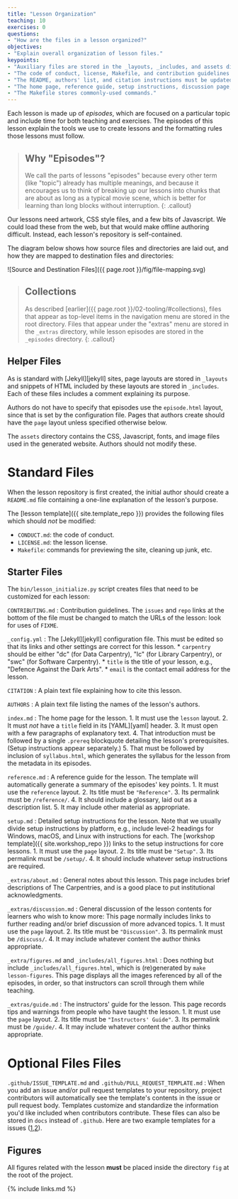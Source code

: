 ```yaml
---
title: "Lesson Organization"
teaching: 10
exercises: 0
questions:
- "How are the files in a lesson organized?"
objectives:
- "Explain overall organization of lesson files."
keypoints:
- "Auxiliary files are stored in the _layouts, _includes, and assets directories."
- "The code of conduct, license, Makefile, and contribution guidelines should not be modified."
- "The README, authors' list, and citation instructions must be updated for each lesson."
- "The home page, reference guide, setup instructions, discussion page, and instructors' guide must be updated for each lesson."
- "The Makefile stores commonly-used commands."
---
```


Each lesson is made up of *episodes*, which are focused on a particular topic and
include time for both teaching and exercises.
The episodes of this lesson explain the tools we use to create lessons
and the formatting rules those lessons must follow.

> ## Why "Episodes"?
>
> We call the parts of lessons "episodes" because
> every other term (like "topic") already has multiple meanings,
> and because it encourages us to think of breaking up our lessons
> into chunks that are about as long as a typical movie scene,
> which is better for learning than long blocks without interruption.
{: .callout}

Our lessons need artwork,
CSS style files,
and a few bits of Javascript.
We could load these from the web,
but that would make offline authoring difficult.
Instead, each lesson's repository is self-contained.

The diagram below shows how source files and directories are laid out,
and how they are mapped to destination files and directories:

![Source and Destination Files]({{ page.root }}/fig/file-mapping.svg)

> ## Collections
>
> As described [earlier]({{ page.root }}/02-tooling/#collections),
> files that appear as top-level items in the navigation menu are stored in the root directory.
> Files that appear under the "extras" menu are stored in the `_extras` directory,
> while lesson episodes are stored in the `_episodes` directory.
{: .callout}

## Helper Files

As is standard with [Jekyll][jekyll] sites,
page layouts are stored in `_layouts`
and snippets of HTML included by these layouts are stored in `_includes`.
Each of these files includes a comment explaining its purpose.

Authors do not have to specify that episodes use the `episode.html` layout,
since that is set by the configuration file.
Pages that authors create should have the `page` layout unless specified otherwise below.

The `assets` directory contains the CSS, Javascript, fonts, and image files
used in the generated website.
Authors should not modify these.

# Standard Files

When the lesson repository is first created,
the initial author should create a `README.md` file containing
a one-line explanation of the lesson's purpose.

The [lesson template]({{ site.template_repo }}) provides the following files
which should *not* be modified:

*   `CONDUCT.md`: the code of conduct.
*   `LICENSE.md`: the lesson license.
*   `Makefile`: commands for previewing the site, cleaning up junk, etc.

## Starter Files

The `bin/lesson_initialize.py` script creates files that need to be customized for each lesson:

`CONTRIBUTING.md`
:   Contribution guidelines.
    The `issues` and `repo` links at the bottom of the file must be changed
    to match the URLs of the lesson:
    look for uses of `FIXME`.

`_config.yml`
:   The [Jekyll][jekyll] configuration file.
    This must be edited so that its links and other settings are correct for this lesson.
    *   `carpentry` should be either "dc" (for Data Carpentry), "lc" (for Library Carpentry), or "swc" (for Software Carpentry).
    *   `title` is the title of your lesson,
        e.g.,
        "Defence Against the Dark Arts".
    *   `email` is the contact email address for the lesson.

`CITATION`
:   A plain text file explaining how to cite this lesson.

`AUTHORS`
:   A plain text file listing the names of the lesson's authors.

`index.md`
:   The home page for the lesson.
    1.  It must use the `lesson` layout.
    2.  It must *not* have a `title` field in its [YAML][yaml] header.
    3.  It must open with a few paragraphs of explanatory text.
    4.  That introduction must be followed by a single `.prereq` blockquote
        detailing the lesson's prerequisites.
        (Setup instructions appear separately.)
    5.  That must be followed by inclusion of `syllabus.html`,
        which generates the syllabus for the lesson
        from the metadata in its episodes.

`reference.md`
:   A reference guide for the lesson.
    The template will automatically generate a summary of the episodes' key points.
    1.  It must use the `reference` layout.
    2.  Its title must be `"Reference"`.
    3.  Its permalink must be `/reference/`.
    4.  It should include a glossary, laid out as a description list.
    5.  It may include other material as appropriate.

`setup.md`
:   Detailed setup instructions for the lesson.
    Note that we usually divide setup instructions by platform,
    e.g.,
    include level-2 headings for Windows, macOS, and Linux
    with instructions for each.
    The [workshop template]({{ site.workshop_repo }})
    links to the setup instructions for core lessons.
    1.  It must use the `page` layout.
    2.  Its title must be `"Setup"`.
    3.  Its permalink must be `/setup/`.
    4.  It should include whatever setup instructions are required.

`_extras/about.md`
:   General notes about this lesson.
    This page includes brief descriptions of The Carpentries,
    and is a good place to put institutional acknowledgments.

`_extras/discussion.md`
:   General discussion of the lesson contents for learners who wish to know more:
    This page normally includes links to further reading
    and/or brief discussion of more advanced topics.
    1.  It must use the `page` layout.
    2.  Its title must be `"Discussion"`.
    3.  Its permalink must be `/discuss/`.
    4.  It may include whatever content the author thinks appropriate.

`_extra/figures.md` and `_includes/all_figures.html`
:   Does nothing but include `_includes/all_figures.html`,
    which is (re)generated by `make lesson-figures`.
    This page displays all the images referenced by all of the episodes,
    in order,
    so that instructors can scroll through them while teaching.

`_extras/guide.md`
:   The instructors' guide for the lesson.
    This page records tips and warnings from people who have taught the lesson.
    1.  It must use the `page` layout.
    2.  Its title must be `"Instructors' Guide"`.
    3.  Its permalink must be `/guide/`.
    4.  It may include whatever content the author thinks appropriate.
    
# Optional Files Files    
    
`.github/ISSUE_TEMPLATE.md` and  `.github/PULL_REQUEST_TEMPLATE.md`
:   When you add an issue and/or pull request templates to your repository, project contributors will automatically see the template's contents in the issue or pull request body. Templates customize and standardize the information you'd like included when contributors contribute. These files can also be stored in `docs` instead of `.github`. Here are two example templates for a issues ([1](https://github.com/swcarpentry/r-novice-gapminder/blob/gh-pages/.github/ISSUE_TEMPLATE.md),[2](https://github.com/carpentries/2018-04-bug-bbq/blob/master/.github/ISSUE_TEMPLATE/local-event.md)).

## Figures

All figures related with the lesson **must** be placed inside the directory `fig` at the root of the project.

{% include links.md %}
